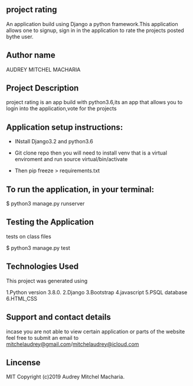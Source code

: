 ## project rating
An application build using Django a python framework.This application allows one to signup, sign in in the application to rate the projects posted bythe user.

## Author name
AUDREY MITCHEL MACHARIA

## Project Description
project rating is an app build with python3.6,its an app that allows you to login into the application,vote for the projects 

## Application setup instructions:
- INstall Django3.2 and python3.6

- Git clone repo then you will need to install venv that is a  virtual enviroment and run source virtual/bin/activate

- Then pip freeze > requirements.txt

## To run the application, in your terminal:

$ python3 manage.py runserver



## Testing the Application
tests on class files

  $ python3 manage.py test



## Technologies Used
This project was generated using

1.Python version 3.8.0.
2.Django
3.Bootstrap
4.javascript
5.PSQL database
6.HTML,CSS

## Support and contact details
incase you are not able to view certain application or parts of the website feel free to submit an email to mitchelaudrey@gmail.com/mitchelaudrey@icloud.com

## Lincense
MIT Copyright (c)2019 Audrey Mitchel Macharia.


